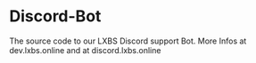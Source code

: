 # Discord-Bot
The source code to our LXBS Discord support Bot. More Infos at dev.lxbs.online and at discord.lxbs.online
